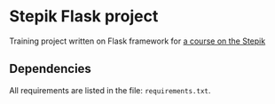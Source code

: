 # Stepik Flask project

Training project written on Flask framework for [a course on the Stepik](https://stepik.org/course/61900/syllabus)

## Dependencies

All requirements are listed in the file: `requirements.txt`.